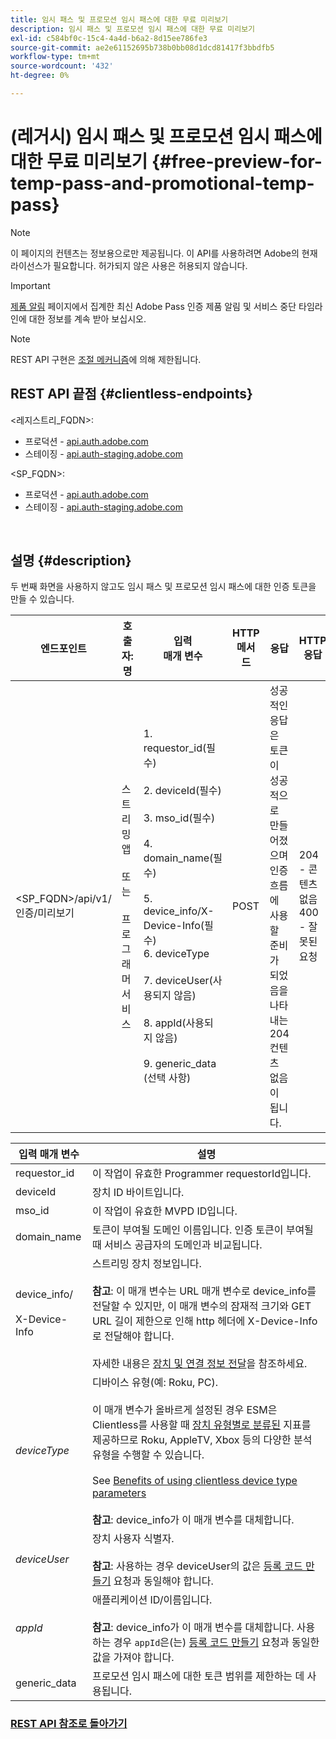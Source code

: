 ```yaml
---
title: 임시 패스 및 프로모션 임시 패스에 대한 무료 미리보기
description: 임시 패스 및 프로모션 임시 패스에 대한 무료 미리보기
exl-id: c584bf0c-15c4-4a4d-b6a2-8d15ee786fe3
source-git-commit: ae2e61152695b738b0bb08d1dcd81417f3bbdfb5
workflow-type: tm+mt
source-wordcount: '432'
ht-degree: 0%

---
```


# (레거시) 임시 패스 및 프로모션 임시 패스에 대한 무료 미리보기 {#free-preview-for-temp-pass-and-promotional-temp-pass}

>[!NOTE]
>
>이 페이지의 컨텐츠는 정보용으로만 제공됩니다. 이 API를 사용하려면 Adobe의 현재 라이선스가 필요합니다. 허가되지 않은 사용은 허용되지 않습니다.

>[!IMPORTANT]
>
> [제품 알림](/help/authentication/product-announcements.md) 페이지에서 집계한 최신 Adobe Pass 인증 제품 알림 및 서비스 중단 타임라인에 대한 정보를 계속 받아 보십시오.

>[!NOTE]
>
> REST API 구현은 [조절 메커니즘](/help/authentication/integration-guide-programmers/throttling-mechanism.md)에 의해 제한됩니다.

## REST API 끝점 {#clientless-endpoints}

&lt;레지스트리_FQDN>:

* 프로덕션 - [api.auth.adobe.com](http://api.auth.adobe.com/)
* 스테이징 - [api.auth-staging.adobe.com](http://api.auth-staging.adobe.com/)

&lt;SP_FQDN>:

* 프로덕션 - [api.auth.adobe.com](http://api.auth.adobe.com/)
* 스테이징 - [api.auth-staging.adobe.com](http://api.auth-staging.adobe.com/)

</br>

## 설명 {#description}

두 번째 화면을 사용하지 않고도 임시 패스 및 프로모션 임시 패스에 대한 인증 토큰을 만들 수 있습니다.


| 엔드포인트 | 호출자: </br>명 | 입력   </br>매개 변수 | HTTP </br>메서드 | 응답 | HTTP </br>응답 |
|-------------------------------------------|-------------------------------------------------------|-------------------------------------------------------------------------------------------------------------------------------------------------------------------------------------------------------------------------------------------------------------------------------------------------------------------------------------------------|-------------------|-----------------------------------------------------------------------------------------------------------------------------------------------|-------------------------------------------|
| &lt;SP_FQDN>/api/v1/인증/미리보기 | 스트리밍 앱</br></br>또는</br></br>프로그래머 서비스 | 1. requestor_id(필수)</br>    </br>2.  deviceId(필수)</br>    </br>3.  mso_id(필수)</br>    </br>4.  domain_name(필수)</br>    </br>5.  device_info/X-Device-Info(필수)</br>6.  deviceType</br>    </br>7.  deviceUser(사용되지 않음)</br>    </br>8.  appId(사용되지 않음)</br>    </br>9.  generic_data (선택 사항) | POST | 성공적인 응답은 토큰이 성공적으로 만들어졌으며 인증 흐름에 사용할 준비가 되었음을 나타내는 204 컨텐츠 없음이 됩니다. | 204 - 콘텐츠 없음   </br>400 - 잘못된 요청 |

<div>


| 입력 매개 변수 | 설명 |
|-------------------------------------|----------------------------------------------------------------------------------------------------------------------------------------------------------------------------------------------------------------------------------------------------------------------------------------------------------------------------------------------------------------------------------------------------------------------------------------------------------------------------------------------------------------------------------------------------------------------------------------------------------------------------------------------------------------------|
| requestor_id | 이 작업이 유효한 Programmer requestorId입니다. |
| deviceId | 장치 ID 바이트입니다. |
| mso_id | 이 작업이 유효한 MVPD ID입니다. |
| domain_name | 토큰이 부여될 도메인 이름입니다. 인증 토큰이 부여될 때 서비스 공급자의 도메인과 비교됩니다. |
| device_info/</br></br>X-Device-Info | 스트리밍 장치 정보입니다.</br></br>**참고**: 이 매개 변수는 URL 매개 변수로 device_info를 전달할 수 있지만, 이 매개 변수의 잠재적 크기와 GET URL 길이 제한으로 인해 http 헤더에 X-Device-Info로 전달해야 합니다. </br></br>자세한 내용은 [장치 및 연결 정보 전달](/help/authentication/integration-guide-programmers/legacy/client-information/passing-client-information-device-connection-and-application.md)을 참조하세요. |
| _deviceType_ | 디바이스 유형(예: Roku, PC).</br></br>이 매개 변수가 올바르게 설정된 경우 ESM은 Clientless를 사용할 때 [장치 유형별로 분류된](/help/authentication/integration-guide-programmers/features-premium/esm/entitlement-service-monitoring-overview.md#clientless_device_type) 지표를 제공하므로 Roku, AppleTV, Xbox 등의 다양한 분석 유형을 수행할 수 있습니다.</br></br>See [Benefits of using clientless device type parameters &#x200B;](/help/authentication/integration-guide-programmers/legacy/notes-technical/benefits-of-using-the-clientless-devicetype-parameter-in-pass-metrics.md)</br></br>**참고**: device_info가 이 매개 변수를 대체합니다. |
| _deviceUser_ | 장치 사용자 식별자.</br></br>**참고**: 사용하는 경우 deviceUser의 값은 [등록 코드 만들기](/help/authentication/integration-guide-programmers/legacy/rest-api-v1/apis/registration-code-request.md) 요청과 동일해야 합니다. |
| _appId_ | 애플리케이션 ID/이름입니다. </br></br>**참고**: device_info가 이 매개 변수를 대체합니다. 사용하는 경우 `appId`은(는) [등록 코드 만들기](/help/authentication/integration-guide-programmers/legacy/rest-api-v1/apis/registration-code-request.md) 요청과 동일한 값을 가져야 합니다. |
| generic_data | 프로모션 임시 패스에 대한 토큰 범위를 제한하는 데 사용됩니다. |


### [REST API 참조로 돌아가기](/help/authentication/integration-guide-programmers/legacy/rest-api-v1/rest-api-reference.md)
